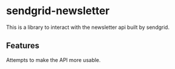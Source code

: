 # sendgrid-newsletter
This is a library to interact with the newsletter api built by sendgrid.

## Features
Attempts to make the API more usable.
